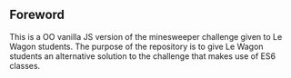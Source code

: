 ## Foreword

This is a OO vanilla JS version of the minesweeper challenge given to Le Wagon students. The purpose of the repository is to give Le Wagon students an alternative solution to the challenge that makes use of ES6 classes.
